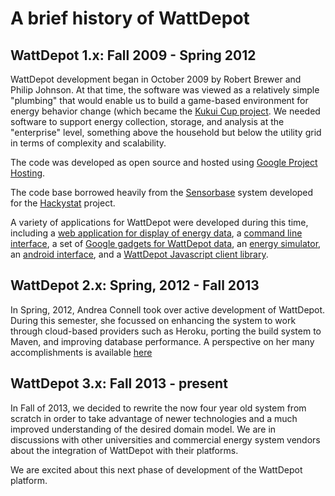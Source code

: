 # A brief history of WattDepot

## WattDepot 1.x: Fall 2009 - Spring 2012

WattDepot development began in October 2009 by Robert Brewer and Philip Johnson.  At that time, the software was viewed as a relatively simple "plumbing" that would enable us to build a game-based environment for energy behavior change (which became the [Kukui Cup project](http://kukuicup.org).  We needed software to support energy collection, storage, and analysis at the "enterprise" level, something above the household but below the utility grid in terms of complexity and scalability.

The code was developed as open source and hosted using [Google Project Hosting](https://code.google.com/p/wattdepot).

The code base borrowed heavily from the [Sensorbase](https://code.google.com/p/hackystat-sensorbase-uh/) system developed for the [Hackystat](https://code.google.com/p/hackystat/) project.

A variety of applications for WattDepot were developed during this time, including a [web application for display of energy data](http://code.google.com/p/wattdepot-apps/), a [command line interface](http://code.google.com/p/wattdepot-cli/), a set of [Google gadgets for WattDepot data](http://code.google.com/p/wattdepot-ui-googlegadgets/), an [energy simulator](http://code.google.com/p/wattdepot-simulation/), an [android interface](http://wiki.github.com/remyb/WattDroid/), and a [WattDepot Javascript client library](http://code.google.com/p/wattdepot-javascript-client/). 

## WattDepot 2.x: Spring, 2012 - Fall 2013

In Spring, 2012, Andrea Connell took over active development of WattDepot.  During this semester, she focussed on enhancing the system to work through cloud-based providers such as Heroku, porting the build system to Maven, and improving database performance. A perspective on her many accomplishments is available [here](https://code.google.com/p/wattdepot/issues/list?can=1&q=owner%3Aandreamconnell)

## WattDepot 3.x: Fall 2013 - present

In Fall of 2013, we decided to rewrite the now four year old system from scratch in order to take advantage of newer technologies and a much improved understanding of the desired domain model.  We are in discussions with other universities and commercial energy system vendors about the integration of WattDepot with their platforms.

We are excited about this next phase of development of the WattDepot platform. 






